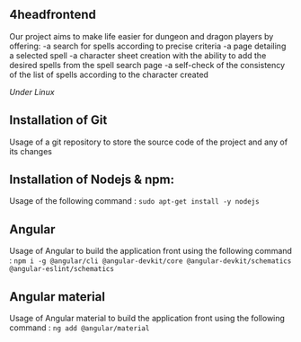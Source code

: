 ## 4headfrontend

Our project aims to make life easier for dungeon and dragon players by offering:
-a search for spells according to precise criteria
-a page detailing a selected spell
-a character sheet creation with the ability to add the desired spells from the spell search page
-a self-check of the consistency of the list of spells according to the character created

*Under Linux*

## Installation of Git
Usage of a git repository to store the source code of the project and any of its changes

## Installation of Nodejs & npm:
Usage of the following command : ```sudo apt-get install -y nodejs```

## Angular
Usage of Angular to build the application front using the following command :  ```npm i -g @angular/cli @angular-devkit/core @angular-devkit/schematics @angular-eslint/schematics```

## Angular material
Usage of Angular material to build the application front using the following command : ```ng add @angular/material```
